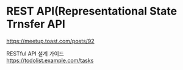 # REST API(Representational State Trnsfer API   

https://meetup.toast.com/posts/92

RESTful API 설계 가이드   
https://todolist.example.com/tasks

